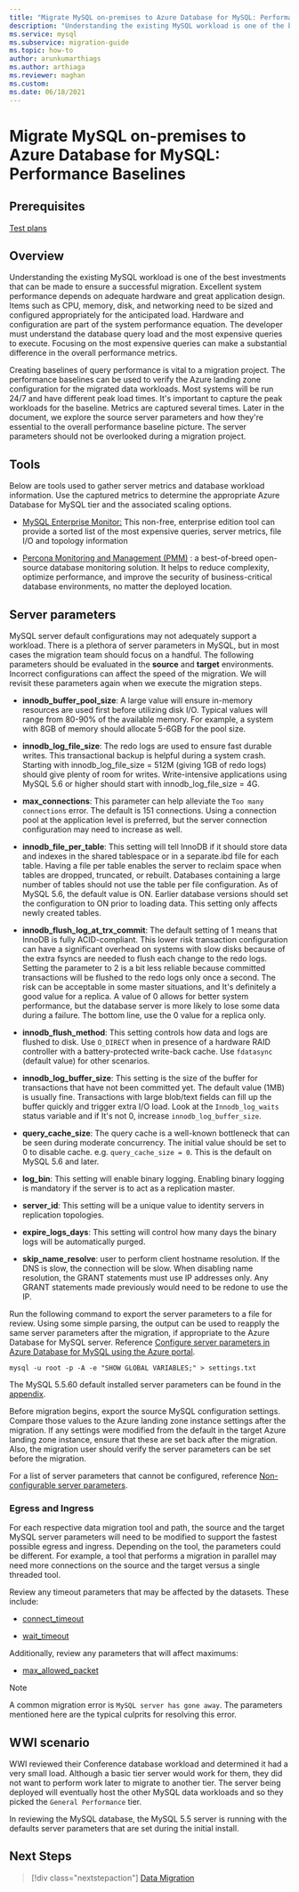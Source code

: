 ```yaml
---
title: "Migrate MySQL on-premises to Azure Database for MySQL: Performance Baselines"
description: "Understanding the existing MySQL workload is one of the best investments that can be made to ensure a successful migration."
ms.service: mysql
ms.subservice: migration-guide
ms.topic: how-to
author: arunkumarthiags
ms.author: arthiaga
ms.reviewer: maghan
ms.custom:
ms.date: 06/18/2021
---
```


# Migrate MySQL on-premises to Azure Database for MySQL: Performance Baselines

## Prerequisites

[Test plans](06-test-plans.md)

## Overview

Understanding the existing MySQL workload is one of the best investments that can be made to ensure a successful migration. Excellent system performance depends on adequate hardware and great application design. Items such as CPU, memory, disk, and networking need to be sized and configured appropriately for the anticipated load. Hardware and configuration are part of the system performance equation. The developer must understand the database query load and the most expensive queries to execute. Focusing on the most expensive queries can make a substantial difference in the overall performance metrics.

Creating baselines of query performance is vital to a migration project. The performance baselines can be used to verify the Azure landing zone configuration for the migrated data workloads. Most systems will be run 24/7 and have different peak load times. It's important to capture the peak workloads for the baseline. Metrics are captured several times. Later in the document, we explore the source server parameters and how they're essential to the overall performance baseline picture. The server parameters should not be overlooked during a migration project.

## Tools

Below are tools used to gather server metrics and database workload information. Use the captured metrics to determine the appropriate Azure Database for MySQL tier and the associated scaling options.

  - [MySQL Enterprise Monitor:](https://www.mysql.com/products/enterprise/monitor.html) This non-free, enterprise edition tool can provide a sorted list of the most expensive queries, server metrics, file I/O and topology information

  - [Percona Monitoring and Management (PMM)](https://www.percona.com/software/database-tools/percona-monitoring-and-management) : a best-of-breed open-source database monitoring solution. It helps to reduce complexity, optimize performance, and improve the security of business-critical database environments, no matter the deployed location.

## Server parameters

MySQL server default configurations may not adequately support a workload. There is a plethora of server parameters in MySQL, but in most cases the migration team should focus on a handful. The following parameters should be evaluated in the **source** and **target** environments. Incorrect configurations can affect the speed of the migration. We will revisit these parameters again when we execute the migration steps.

  - **innodb\_buffer\_pool\_size**: A large value will ensure in-memory resources are used first before utilizing disk I/O. Typical values will range from 80-90% of the available memory. For example, a system with 8GB of memory should allocate 5-6GB for the pool size.

  - **innodb\_log\_file\_size**: The redo logs are used to ensure fast durable writes. This transactional backup is helpful during a system crash. Starting with innodb\_log\_file\_size = 512M (giving 1GB of redo logs) should give plenty of room for writes. Write-intensive applications using MySQL 5.6 or higher should start with innodb\_log\_file\_size = 4G.

  - **max\_connections**: This parameter can help alleviate the `Too many connections` error. The default is 151 connections. Using a connection pool at the application level is preferred, but the server connection configuration may need to increase as well.

  - **innodb\_file\_per\_table**: This setting will tell InnoDB if it should store data and indexes in the shared tablespace or in a separate.ibd file for each table. Having a file per table enables the server to reclaim space when tables are dropped, truncated, or rebuilt. Databases containing a large number of tables should not use the table per file configuration. As of MySQL 5.6, the default value is ON. Earlier database versions should set the configuration to ON prior to loading data. This setting only affects newly created tables.

  - **innodb\_flush\_log\_at\_trx\_commit**: The default setting of 1 means that InnoDB is fully ACID-compliant. This lower risk transaction configuration can have a significant overhead on systems with slow disks because of the extra fsyncs are needed to flush each change to the redo logs. Setting the parameter to 2 is a bit less reliable because committed transactions will be flushed to the redo logs only once a second. The risk can be acceptable in some master situations, and It's definitely a good value for a replica. A value of 0 allows for better system performance, but the database server is more likely to lose some data during a failure. The bottom line, use the 0 value for a replica only.

  - **innodb\_flush\_method**: This setting controls how data and logs are flushed to disk. Use `O_DIRECT` when in presence of a hardware RAID controller with a battery-protected write-back cache. Use `fdatasync` (default value) for other scenarios.

  - **innodb\_log\_buffer\_size**: This setting is the size of the buffer for transactions that have not been committed yet. The default value (1MB) is usually fine. Transactions with large blob/text fields can fill up the buffer quickly and trigger extra I/O load. Look at the `Innodb_log_waits` status variable and if It's not 0, increase `innodb_log_buffer_size`.

  - **query\_cache\_size**: The query cache is a well-known bottleneck that can be seen during moderate concurrency. The initial value should be set to 0 to disable cache. e.g. `query_cache_size = 0`. This is the default on MySQL 5.6 and later.

  - **log\_bin**: This setting will enable binary logging. Enabling binary logging is mandatory if the server is to act as a replication master.

  - **server\_id**: This setting will be a unique value to identity servers in replication topologies.

  - **expire\_logs\_days**: This setting will control how many days the binary logs will be automatically purged.

  - **skip\_name\_resolve**: user to perform client hostname resolution. If the DNS is slow, the connection will be slow. When disabling name resolution, the GRANT statements must use IP addresses only. Any GRANT statements made previously would need to be redone to use the IP.

Run the following command to export the server parameters to a file for review. Using some simple parsing, the output can be used to reapply the same server parameters after the migration, if appropriate to the Azure Database for MySQL server. Reference [Configure server parameters in Azure Database for MySQL using the Azure portal](../../howto-server-parameters.md).

`mysql -u root -p -A -e "SHOW GLOBAL VARIABLES;" > settings.txt`

The MySQL 5.5.60 default installed server parameters can be found in the [appendix](15-appendix.md#default-server-parameters-mysql-55-and-azure-database-for-mysql).

Before migration begins, export the source MySQL configuration settings. Compare those values to the Azure landing zone instance settings after the migration. If any settings were modified from the default in the target Azure landing zone instance, ensure that these are set back after the migration. Also, the migration user should verify the server parameters can be set before the migration.

For a list of server parameters that cannot be configured, reference [Non-configurable server parameters](../../concepts-server-parameters.md#non-configurable-server-parameters).

### Egress and Ingress

For each respective data migration tool and path, the source and the target MySQL server parameters will need to be modified to support the fastest possible egress and ingress. Depending on the tool, the parameters could be different. For example, a tool that performs a migration in parallel may need more connections on the source and the target versus a single threaded tool.

Review any timeout parameters that may be affected by the datasets. These include:

  - [connect\_timeout](https://dev.mysql.com/doc/refman/8.0/en/server-system-variables.html#sysvar_connect_timeout)

  - [wait\_timeout](https://dev.mysql.com/doc/refman/8.0/en/server-system-variables.html#sysvar_wait_timeout)

Additionally, review any parameters that will affect maximums:

  - [max\_allowed\_packet](https://dev.mysql.com/doc/refman/8.0/en/server-system-variables.html#sysvar_max_allowed_packet)

> [!NOTE]
> A common migration error is `MySQL server has gone away`. The parameters mentioned here are the typical culprits for resolving this error.

## WWI scenario

WWI reviewed their Conference database workload and determined it had a very small load. Although a basic tier server would work for them, they did not want to perform work later to migrate to another tier. The server being deployed will eventually host the other MySQL data workloads and so they picked the `General Performance` tier.

In reviewing the MySQL database, the MySQL 5.5 server is running with the defaults server parameters that are set during the initial install.

## Next Steps

> [!div class="nextstepaction"]
> [Data Migration](./08-data-migration.md)
